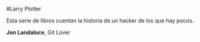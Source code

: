#Larry Plotter

Esta serie de libros cuentan  la historia de un hacker de los que hay pocos.

**Jon Landaluce**, Git Lover

